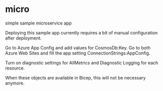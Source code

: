 # micro
simple sample microservice app

Deploying this sample app currently requires a bit of manual configuration after deployment.

Go to Azure App Config and add values for CosmosDb:Key.
Go to both Azure Web Sites and fill the app setting ConnectionStrings:AppConfig.

Turn on diagnostic settings for AllMetrics and Diagnostic Logging for each resource.

When these objects are available in Bicep, this will not be necessary anymore.
